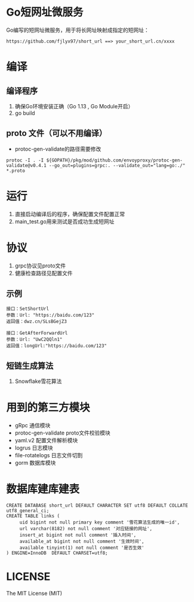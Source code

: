 # Go短网址微服务
Go编写的短网址微服务，用于将长网址映射成指定的短网址：
```
https://github.com/fjlyx97/short_url ==> your_short_url.cn/xxxx
```

# 编译
## 编译程序
1. 确保Go环境安装正确（Go 1.13 , Go Module开启）
2. go build

## proto 文件（可以不用编译）
- protoc-gen-validate的路径需要修改
```shell script
protoc -I . -I ${GOPATH}/pkg/mod/github.com/envoyproxy/protoc-gen-validate@v0.4.1 --go_out=plugins=grpc:. --validate_out="lang=go:./" *.proto
```

# 运行
1. 直接启动编译后的程序，确保配置文件配置正常
2. main_test.go用来测试是否成功生成短网址

# 协议
1. grpc协议见proto文件
2. 健康检查路径见配置文件
## 示例
```
接口：SetShortUrl 
参数：Url: "https://baidu.com/123"
返回值：dwz.cn/SLsBGejZ3

接口：GetAfterForwardUrl
参数：Url: "UwC2QQln1"
返回值：longUrl:"https://baidu.com/123"
```

## 短链生成算法
1. Snowflake雪花算法

# 用到的第三方模块
- gRpc 通信模块
- protoc-gen-validate proto文件校验模块
- yaml.v2 配置文件解析模块
- logrus 日志模块
- file-rotatelogs 日志文件切割
- gorm 数据库模块

# 数据库建库建表
```mysql
CREATE DATABASE short_url DEFAULT CHARACTER SET utf8 DEFAULT COLLATE utf8_general_ci; 
CREATE TABLE links (
     uid bigint not null primary key comment '雪花算法生成的唯一id',
     url varchar(8182) not null comment '对应链接的网址',
     insert_at bigint not null comment '插入时间',
     available_at bigint not null comment '生效时间',
     available tinyint(1) not null comment '是否生效'
) ENGINE=InnoDB  DEFAULT CHARSET=utf8;
```

# LICENSE
The MIT License (MIT)